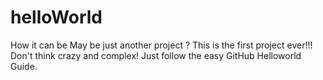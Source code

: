 # helloWorld
How it can be May be just another project ?  This is the first project ever!!!
Don't think crazy and complex! Just follow the easy GitHub Helloworld Guide.
